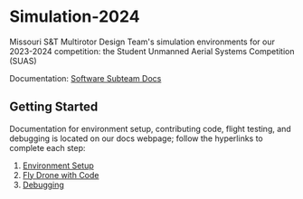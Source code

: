 # Simulation-2024
Missouri S&amp;T Multirotor Design Team's simulation environments for our 2023-2024 competition: the Student Unmanned Aerial Systems Competition (SUAS)

Documentation: [Software Subteam Docs](https://missourimrr.github.io/docs/simulation/)

## Getting Started

Documentation for environment setup, contributing code, flight testing, and debugging is located on our docs webpage; follow the hyperlinks to complete each step:

1. [Environment Setup](https://missourimrr.github.io/docs/simulation/install/)
2. [Fly Drone with Code](https://missourimrr.github.io/docs/simulation/flying/)
3. [Debugging](https://missourimrr.github.io/docs/simulation/environment-debug/windows)
